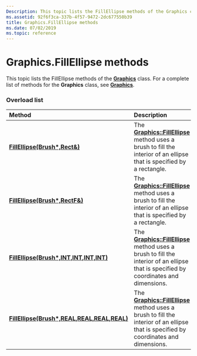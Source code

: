 ```yaml
---
Description: This topic lists the FillEllipse methods of the Graphics class. For a complete list of methods for the Graphics class, see Graphics.
ms.assetid: 92f6f3ca-337b-4f57-9472-2dc677550b39
title: Graphics.FillEllipse methods
ms.date: 07/02/2019
ms.topic: reference
---
```


# Graphics.FillEllipse methods

This topic lists the FillEllipse methods of the [**Graphics**](/windows/win32/api/gdiplusgraphics/nl-gdiplusgraphics-graphics) class. For a complete list of methods for the **Graphics** class, see [**Graphics**](/windows/win32/api/gdiplusgraphics/nl-gdiplusgraphics-graphics).

### Overload list



| Method                                                                                                                                    | Description                                                                                                                                                                                                                                   |
|:------------------------------------------------------------------------------------------------------------------------------------------|:----------------------------------------------------------------------------------------------------------------------------------------------------------------------------------------------------------------------------------------------|
| [**FillEllipse(Brush\*,Rect&)**](/windows/win32/api/gdiplusgraphics/nf-gdiplusgraphics-graphics-fillellipse(inconstbrush_inconstrect_))                                          | The [**Graphics::FillEllipse**](/windows/win32/api/gdiplusgraphics/nf-gdiplusgraphics-graphics-fillellipse(inconstbrush_inconstrect_)) method uses a brush to fill the interior of an ellipse that is specified by a rectangle.<br/>                                           |
| [**FillEllipse(Brush\*,RectF&)**](/previous-versions//ms535968(v=vs.85))                                        | The [**Graphics::FillEllipse**](/previous-versions//ms535968(v=vs.85)) method uses a brush to fill the interior of an ellipse that is specified by a rectangle.<br/>                                          |
| [**FillEllipse(Brush\*,INT,INT,INT,INT)**](/windows/win32/api/gdiplusgraphics/nf-gdiplusgraphics-graphics-fillellipse(inconstbrush_inint_inint_inint_inint))         | The [**Graphics::FillEllipse**](/windows/win32/api/gdiplusgraphics/nf-gdiplusgraphics-graphics-fillellipse(inconstbrush_inint_inint_inint_inint)) method uses a brush to fill the interior of an ellipse that is specified by coordinates and dimensions.<br/>     |
| [**FillEllipse(Brush\*,REAL,REAL,REAL,REAL)**](/windows/win32/api/gdiplusgraphics/nf-gdiplusgraphics-graphics-fillellipse(inconstbrush_inreal_inreal_inreal_inreal)) | The [**Graphics::FillEllipse**](/windows/win32/api/gdiplusgraphics/nf-gdiplusgraphics-graphics-fillellipse(inconstbrush_inreal_inreal_inreal_inreal)) method uses a brush to fill the interior of an ellipse that is specified by coordinates and dimensions.<br/> |



 

 